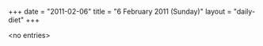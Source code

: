 +++
date = "2011-02-06"
title = "6 February 2011 (Sunday)"
layout = "daily-diet"
+++

\<no entries\>